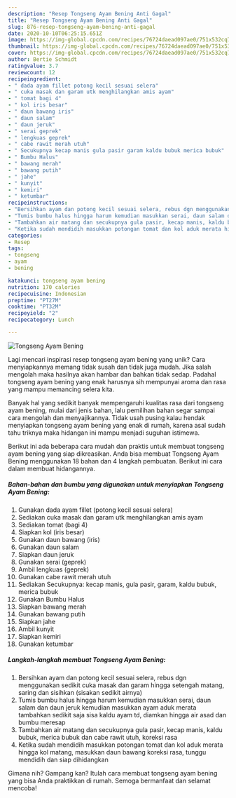 ```yaml
---
description: "Resep Tongseng Ayam Bening Anti Gagal"
title: "Resep Tongseng Ayam Bening Anti Gagal"
slug: 876-resep-tongseng-ayam-bening-anti-gagal
date: 2020-10-10T06:25:15.651Z
image: https://img-global.cpcdn.com/recipes/76724daead097ae0/751x532cq70/tongseng-ayam-bening-foto-resep-utama.jpg
thumbnail: https://img-global.cpcdn.com/recipes/76724daead097ae0/751x532cq70/tongseng-ayam-bening-foto-resep-utama.jpg
cover: https://img-global.cpcdn.com/recipes/76724daead097ae0/751x532cq70/tongseng-ayam-bening-foto-resep-utama.jpg
author: Bertie Schmidt
ratingvalue: 3.7
reviewcount: 12
recipeingredient:
- " dada ayam fillet potong kecil sesuai selera"
- " cuka masak dan garam utk menghilangkan amis ayam"
- " tomat bagi 4"
- " kol iris besar"
- " daun bawang iris"
- " daun salam"
- " daun jeruk"
- " serai geprek"
- " lengkuas geprek"
- " cabe rawit merah utuh"
- " Secukupnya kecap manis gula pasir garam kaldu bubuk merica bubuk"
- " Bumbu Halus"
- " bawang merah"
- " bawang putih"
- " jahe"
- " kunyit"
- " kemiri"
- " ketumbar"
recipeinstructions:
- "Bersihkan ayam dan potong kecil sesuai selera, rebus dgn menggunakan sedikit cuka masak dan garam hingga setengah matang, saring dan sisihkan (sisakan sedikit airnya)"
- "Tumis bumbu halus hingga harum kemudian masukkan serai, daun salam dan daun jeruk kemudian masukkan ayam aduk merata tambahkan sedikit saja sisa kaldu ayam td, diamkan hingga air asad dan bumbu meresap"
- "Tambahkan air matang dan secukupnya gula pasir, kecap manis, kaldu bubuk, merica bubuk dan cabe rawit utuh, koreksi rasa"
- "Ketika sudah mendidih masukkan potongan tomat dan kol aduk merata hingga kol matang, masukkan daun bawang koreksi rasa, tunggu mendidih dan siap dihidangkan"
categories:
- Resep
tags:
- tongseng
- ayam
- bening

katakunci: tongseng ayam bening 
nutrition: 170 calories
recipecuisine: Indonesian
preptime: "PT27M"
cooktime: "PT32M"
recipeyield: "2"
recipecategory: Lunch

---
```



![Tongseng Ayam Bening](https://img-global.cpcdn.com/recipes/76724daead097ae0/751x532cq70/tongseng-ayam-bening-foto-resep-utama.jpg)

Lagi mencari inspirasi resep tongseng ayam bening yang unik? Cara menyiapkannya memang tidak susah dan tidak juga mudah. Jika salah mengolah maka hasilnya akan hambar dan bahkan tidak sedap. Padahal tongseng ayam bening yang enak harusnya sih mempunyai aroma dan rasa yang mampu memancing selera kita.



Banyak hal yang sedikit banyak mempengaruhi kualitas rasa dari tongseng ayam bening, mulai dari jenis bahan, lalu pemilihan bahan segar sampai cara mengolah dan menyajikannya. Tidak usah pusing kalau hendak menyiapkan tongseng ayam bening yang enak di rumah, karena asal sudah tahu triknya maka hidangan ini mampu menjadi suguhan istimewa.


Berikut ini ada beberapa cara mudah dan praktis untuk membuat tongseng ayam bening yang siap dikreasikan. Anda bisa membuat Tongseng Ayam Bening menggunakan 18 bahan dan 4 langkah pembuatan. Berikut ini cara dalam membuat hidangannya.

<!--inarticleads1-->

##### Bahan-bahan dan bumbu yang digunakan untuk menyiapkan Tongseng Ayam Bening:

1. Gunakan  dada ayam fillet (potong kecil sesuai selera)
1. Sediakan  cuka masak dan garam utk menghilangkan amis ayam
1. Sediakan  tomat (bagi 4)
1. Siapkan  kol (iris besar)
1. Gunakan  daun bawang (iris)
1. Gunakan  daun salam
1. Siapkan  daun jeruk
1. Gunakan  serai (geprek)
1. Ambil  lengkuas (geprek)
1. Gunakan  cabe rawit merah utuh
1. Sediakan  Secukupnya: kecap manis, gula pasir, garam, kaldu bubuk, merica bubuk
1. Gunakan  Bumbu Halus
1. Siapkan  bawang merah
1. Gunakan  bawang putih
1. Siapkan  jahe
1. Ambil  kunyit
1. Siapkan  kemiri
1. Gunakan  ketumbar




<!--inarticleads2-->

##### Langkah-langkah membuat Tongseng Ayam Bening:

1. Bersihkan ayam dan potong kecil sesuai selera, rebus dgn menggunakan sedikit cuka masak dan garam hingga setengah matang, saring dan sisihkan (sisakan sedikit airnya)
1. Tumis bumbu halus hingga harum kemudian masukkan serai, daun salam dan daun jeruk kemudian masukkan ayam aduk merata tambahkan sedikit saja sisa kaldu ayam td, diamkan hingga air asad dan bumbu meresap
1. Tambahkan air matang dan secukupnya gula pasir, kecap manis, kaldu bubuk, merica bubuk dan cabe rawit utuh, koreksi rasa
1. Ketika sudah mendidih masukkan potongan tomat dan kol aduk merata hingga kol matang, masukkan daun bawang koreksi rasa, tunggu mendidih dan siap dihidangkan




Gimana nih? Gampang kan? Itulah cara membuat tongseng ayam bening yang bisa Anda praktikkan di rumah. Semoga bermanfaat dan selamat mencoba!
